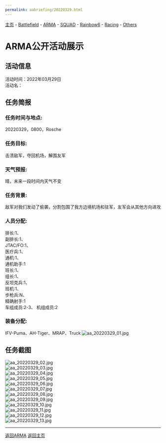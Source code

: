 ```yaml
---
permalink: aabriefing/20220329.html
---
```

[主页](https://saga2003.github.io/)   -  [Battlefield](https://saga2003.github.io/battlefield.html)   -   [ARMA](https://saga2003.github.io/arma.html)   -   [SQUAD](https://saga2003.github.io/squad.html)   -   [Rainbow6](https://saga2003.github.io/rainbow6.html)   -   [Racing](https://saga2003.github.io/racing.html)   -   [Others](https://saga2003.github.io/others.html)

# ARMA公开活动展示

## 活动信息
活动时间：2022年03月29日  
活动名： 

## 任务简报
### 任务时间与地点:
20220329，0800，Rosche   
### 任务目标:
击溃敌军，夺回机场，解围友军
### 天气预报:
晴，未来一段时间内天气不变
### 任务背景:
敌军对我们发动了偷袭，分割包围了我方边境机场和驻军，友军会从其他方向进攻
### 人员分配:
排长:1、  
副排长:1、  
JTAC/FO:1、  
医疗兵:1、  
通机:1、  
通机助手:1  
班长:1、  
组长:1、  
反坦克兵:1、   
班机:1、  
步枪兵:N、  
精确射手:1    
车组成员:2-3、 
机组成员:2   
### 装备分配:
IFV-Puma、AH-Tiger、MRAP、Truck
![aa_20220329_01.jpg](../../image/aa_20220329_01.jpg)  

## 任务截图
![aa_20220329_02.jpg](../../image/aa_20220329_02.jpg)  
![aa_20220329_03.jpg](../../image/aa_20220329_03.jpg)  
![aa_20220329_04.jpg](../../image/aa_20220329_04.jpg)  
![aa_20220329_05.jpg](../../image/aa_20220329_05.jpg)  
![aa_20220329_06.jpg](../../image/aa_20220329_06.jpg)  
![aa_20220329_07.jpg](../../image/aa_20220329_07.jpg)  
![aa_20220329_08.jpg](../../image/aa_20220329_08.jpg)  
![aa_20220329_09.jpg](../../image/aa_20220329_09.jpg)  
![aa_20220329_10.jpg](../../image/aa_20220329_10.jpg)  
![aa_20220329_11.jpg](../../image/aa_20220329_11.jpg)  
![aa_20220329_12.jpg](../../image/aa_20220329_12.jpg)  
![aa_20220329_13.jpg](../../image/aa_20220329_01.jpg)  

---
[返回ARMA](https://saga2003.github.io/arma.html)
[返回主页](https://saga2003.github.io/)
